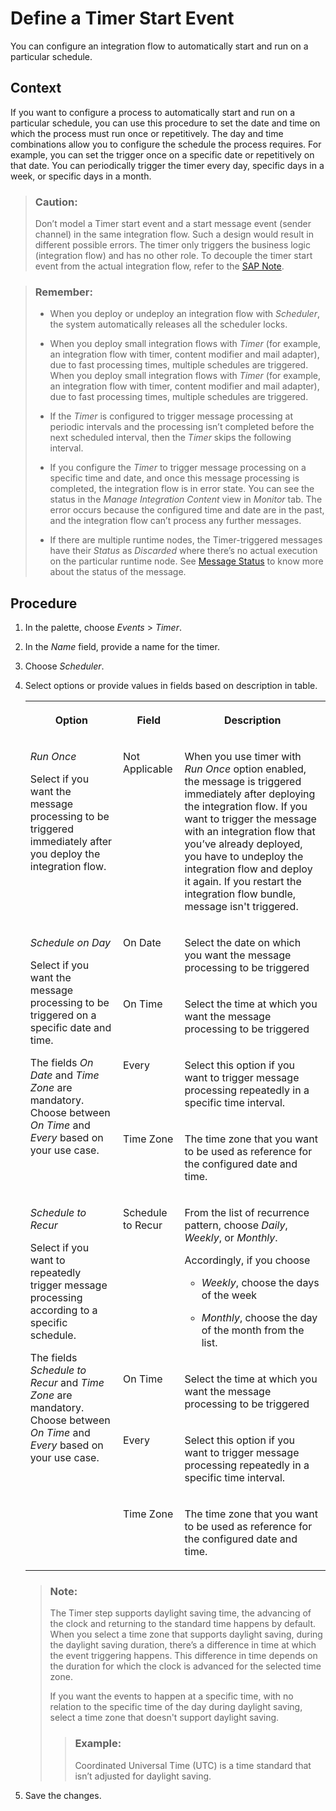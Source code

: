 <!-- loioae14ad7916c04ecbaba3d26e2404410a -->

# Define a Timer Start Event

You can configure an integration flow to automatically start and run on a particular schedule.



## Context

If you want to configure a process to automatically start and run on a particular schedule, you can use this procedure to set the date and time on which the process must run once or repetitively. The day and time combinations allow you to configure the schedule the process requires. For example, you can set the trigger once on a specific date or repetitively on that date. You can periodically trigger the timer every day, specific days in a week, or specific days in a month.

> ### Caution:  
> Don’t model a Timer start event and a start message event \(sender channel\) in the same integration flow. Such a design would result in different possible errors. The timer only triggers the business logic \(integration flow\) and has no other role. To decouple the timer start event from the actual integration flow, refer to the [SAP Note](https://launchpad.support.sap.com/#/notes/2905759).

> ### Remember:  
> -   When you deploy or undeploy an integration flow with *Scheduler*, the system automatically releases all the scheduler locks.
> 
> -   When you deploy small integration flows with *Timer* \(for example, an integration flow with timer, content modifier and mail adapter\), due to fast processing times, multiple schedules are triggered. When you deploy small integration flows with *Timer* \(for example, an integration flow with timer, content modifier and mail adapter\), due to fast processing times, multiple schedules are triggered.
> 
> -   If the *Timer* is configured to trigger message processing at periodic intervals and the processing isn’t completed before the next scheduled interval, then the *Timer* skips the following interval.
> 
> -   If you configure the *Timer* to trigger message processing on a specific time and date, and once this message processing is completed, the integration flow is in error state. You can see the status in the *Manage Integration Content* view in *Monitor* tab. The error occurs because the configured time and date are in the past, and the integration flow can’t process any further messages.
> 
> -   If there are multiple runtime nodes, the Timer-triggered messages have their *Status* as *Discarded* where there’s no actual execution on the particular runtime node. See [Message Status](message-status-733a57b.md) to know more about the status of the message.



<a name="loioae14ad7916c04ecbaba3d26e2404410a__steps_c11_ltl_cv"/>

## Procedure

1.  In the palette, choose *Events* \> *Timer*.

2.  In the *Name* field, provide a name for the timer.

3.  Choose *Scheduler*.

4.  Select options or provide values in fields based on description in table.


    <table>
    <tr>
    <th valign="top">

    Option


    
    </th>
    <th valign="top">

    Field


    
    </th>
    <th valign="top">

    Description


    
    </th>
    </tr>
    <tr>
    <td valign="top">

    *Run Once*

    Select if you want the message processing to be triggered immediately after you deploy the integration flow.


    
    </td>
    <td valign="top">

    Not Applicable


    
    </td>
    <td valign="top">

    When you use timer with *Run Once* option enabled, the message is triggered immediately after deploying the integration flow. If you want to trigger the message with an integration flow that you’ve already deployed, you have to undeploy the integration flow and deploy it again. If you restart the integration flow bundle, message isn't triggered.


    
    </td>
    </tr>
    <tr>
    <td valign="top" rowspan="4">

    *Schedule on Day*

    Select if you want the message processing to be triggered on a specific date and time.

    The fields *On Date* and *Time Zone* are mandatory. Choose between *On Time* and *Every* based on your use case.


    
    </td>
    <td valign="top">

    On Date


    
    </td>
    <td valign="top">

    Select the date on which you want the message processing to be triggered


    
    </td>
    </tr>
    <tr>
    <td valign="top">

    On Time


    
    </td>
    <td valign="top">

    Select the time at which you want the message processing to be triggered


    
    </td>
    </tr>
    <tr>
    <td valign="top">

    Every


    
    </td>
    <td valign="top">

    Select this option if you want to trigger message processing repeatedly in a specific time interval.


    
    </td>
    </tr>
    <tr>
    <td valign="top">

    Time Zone


    
    </td>
    <td valign="top">

    The time zone that you want to be used as reference for the configured date and time.


    
    </td>
    </tr>
    <tr>
    <td valign="top" rowspan="4">

    *Schedule to Recur*

    Select if you want to repeatedly trigger message processing according to a specific schedule.

    The fields *Schedule to Recur* and *Time Zone* are mandatory. Choose between *On Time* and *Every* based on your use case.


    
    </td>
    <td valign="top">

    Schedule to Recur


    
    </td>
    <td valign="top">

    From the list of recurrence pattern, choose *Daily*, *Weekly*, or *Monthly*.

    Accordingly, if you choose

    -    *Weekly*, choose the days of the week

    -   *Monthly*, choose the day of the month from the list.


    
    </td>
    </tr>
    <tr>
    <td valign="top">

    On Time


    
    </td>
    <td valign="top">

    Select the time at which you want the message processing to be triggered


    
    </td>
    </tr>
    <tr>
    <td valign="top">

    Every


    
    </td>
    <td valign="top">

    Select this option if you want to trigger message processing repeatedly in a specific time interval.


    
    </td>
    </tr>
    <tr>
    <td valign="top">

    Time Zone


    
    </td>
    <td valign="top">

    The time zone that you want to be used as reference for the configured date and time.


    
    </td>
    </tr>
    </table>
    
    > ### Note:  
    > The Timer step supports daylight saving time, the advancing of the clock and returning to the standard time happens by default. When you select a time zone that supports daylight saving, during the daylight saving duration, there’s a difference in time at which the event triggering happens. This difference in time depends on the duration for which the clock is advanced for the selected time zone.
    > 
    > If you want the events to happen at a specific time, with no relation to the specific time of the day during daylight saving, select a time zone that doesn't support daylight saving.
    > 
    > > ### Example:  
    > > Coordinated Universal Time \(UTC\) is a time standard that isn’t adjusted for daylight saving.

5.  Save the changes.


